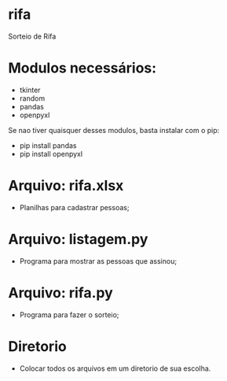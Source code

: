 # rifa
Sorteio de Rifa

# Modulos necessários:
- tkinter
- random
- pandas
- openpyxl

Se nao tiver quaisquer desses modulos, basta instalar com o pip:
- pip install pandas
- pip install openpyxl

# Arquivo: rifa.xlsx
- Planilhas para cadastrar pessoas;

# Arquivo: listagem.py
- Programa para mostrar as pessoas que assinou;

# Arquivo: rifa.py
- Programa para fazer o sorteio;

# Diretorio
- Colocar todos os arquivos em um diretorio de sua escolha.
